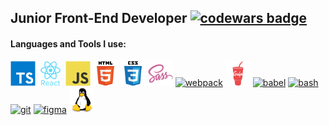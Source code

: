 ## Junior Front-End Developer <a href="https://www.codewars.com/users/andreizpcw" target="_blank" rel="noreferrer"><img src="https://www.codewars.com/users/andreizpcw/badges/micro?theme=light" alt="codewars badge"/></a> 

<h4 align="left">Languages and Tools I use:</h3>
<p align="left"> 
   <a href="https://www.typescriptlang.org/" target="_blank" rel="noreferrer"><img src="https://raw.githubusercontent.com/devicons/devicon/master/icons/typescript/typescript-original.svg" alt="typescript" width="40" height="40"/></a> 
   <a href="https://reactjs.org/" target="_blank" rel="noreferrer"><img src="https://raw.githubusercontent.com/devicons/devicon/master/icons/react/react-original-wordmark.svg" alt="react" width="40" height="40"/></a> 
   <a href="https://developer.mozilla.org/en-US/docs/Web/JavaScript" target="_blank" rel="noreferrer"><img src="https://raw.githubusercontent.com/devicons/devicon/master/icons/javascript/javascript-original.svg" alt="javascript" width="40" height="40"/></a> 
   <a href="https://www.w3.org/html/" target="_blank" rel="noreferrer"><img src="https://raw.githubusercontent.com/devicons/devicon/master/icons/html5/html5-original-wordmark.svg" alt="html5" width="40" height="40"/></a> 
   <a href="https://www.w3schools.com/css/" target="_blank" rel="noreferrer"><img src="https://raw.githubusercontent.com/devicons/devicon/master/icons/css3/css3-original-wordmark.svg" alt="css3" width="40" height="40"/></a> 
   <a href="https://sass-lang.com" target="_blank" rel="noreferrer"><img src="https://raw.githubusercontent.com/devicons/devicon/master/icons/sass/sass-original.svg" alt="sass" width="40" height="40"/></a> 
   <a href="https://webpack.js.org" target="_blank" rel="noreferrer"><img src="https://github.com/webpack/media/blob/master/logo/icon.svg" alt="webpack" width="40" height="40"/></a>
   <a href="https://gulpjs.com" target="_blank" rel="noreferrer"><img src="https://raw.githubusercontent.com/devicons/devicon/master/icons/gulp/gulp-plain.svg" alt="gulp" width="40" height="40"/></a> 
   <a href="https://babeljs.io/" target="_blank" rel="noreferrer"><img src="https://icons.veryicon.com/png/o/business/vscode-program-item-icon/babel-1.png" alt="babel" width="40" height="40"/></a> 
   <a href="https://www.gnu.org/software/bash/" target="_blank" rel="noreferrer"><img src="https://www.startpage.com/av/proxy-image?piurl=https%3A%2F%2Fwww.kindpng.com%2Fpicc%2Fm%2F168-1682787_bash-logo-shell-script-logo-hd-png-download.png&sp=1727545817T7136a18364468f9c673cf305a46766151187723db75cd202448087456484f2af" alt="bash" width="40" height="40"/></a> 
   <a href="https://git-scm.com/" target="_blank" rel="noreferrer"><img src="https://www.vectorlogo.zone/logos/git-scm/git-scm-icon.svg" alt="git" width="40" height="40"/></a> 
   <a href="https://www.figma.com/" target="_blank" rel="noreferrer"><img src="https://www.vectorlogo.zone/logos/figma/figma-icon.svg" alt="figma" width="40" height="40"/></a> 
   <a href="https://www.linux.org/" target="_blank" rel="noreferrer"><img src="https://raw.githubusercontent.com/devicons/devicon/master/icons/linux/linux-original.svg" alt="linux" width="40" height="40"/></a> 
</p>
